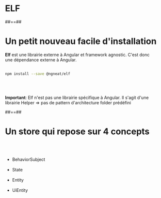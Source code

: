 <!-- .slide: class="transition-bg-sfeir-1" -->
# ELF

##==##

<!--.slide: class="with-code inconsolata" -->
# Un petit nouveau facile d'installation

**Elf** est une librairie externe à Angular et framework agnostic. C'est donc une dépendance externe à Angular.
<br/><br/>

```bash
npm install --save @ngneat/elf
```
<!-- .element: class="big-code" -->

<br/><br/>

**Important**: Elf n'est pas une librairie spécifique à Angular. Il s'agit d'une librairie Helper => pas de pattern d'architecture folder prédéfini

##==##

<!-- .slide -->
# Un store qui repose sur 4 concepts
<br/><br/>

- BehaviorSubject <br/><br/>
- State <br/><br/>
- Entity <br/><br/>
- UiEntity <br/><br/>




